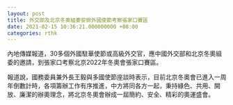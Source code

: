 ```yaml
---
layout: post
title: 外交部及北京冬奧組委安排外國使節考察張家口賽區
date: 2021-02-15 10:36:21.000000000 +08:00
categories: rthk
---
```


內地傳媒報道，30多個外國駐華使節或高級外交官，應中國外交部和北京冬奧組委的邀請，到張家口考察北京2022年冬奧會張家口賽區。

報道說，國務委員兼外長王毅與多國使節座談時表示，目前北京冬奧會已進入一周年倒數計時，各項籌辦工作有序推進，中方將同各方一起，秉持綠色、共用、開放、廉潔的辦奧理念，將北京冬奧會辦成一屆簡約、安全、精彩的奧運盛會。

